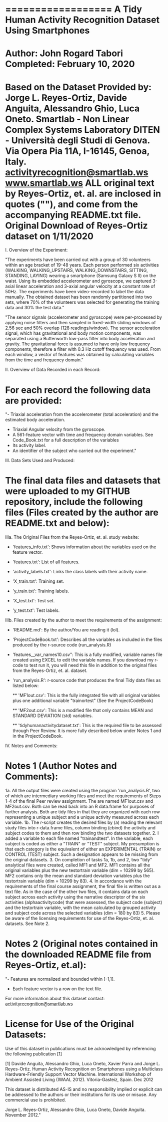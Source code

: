 ==================
A Tidy Human Activity Recognition Dataset Using Smartphones
==================
Author:  John Rogard Tabori
Completed:  February 10, 2020
==================
Based on the Dataset Provided by:
	Jorge L. Reyes-Ortiz, Davide Anguita, Alessandro Ghio, Luca Oneto.
	Smartlab - Non Linear Complex Systems Laboratory
	DITEN - Università degli Studi di Genova.
	Via Opera Pia 11A, I-16145, Genoa, Italy.
	activityrecognition@smartlab.ws
	www.smartlab.ws
	ALL original text by Reyes-Ortiz, et. al. are inclosed in quotes ("<text>"),
	and come from the accompanying README.txt file.
Original Download of Reyes-Ortiz dataset on 1/11/2020
==================================================================
I.  Overview of the Experiment:

"The experiments have been carried out with a group of 30 volunteers within an age bracket of 19-48 years. Each person performed six activities (WALKING, WALKING_UPSTAIRS, WALKING_DOWNSTAIRS, SITTING, STANDING, LAYING) wearing a smartphone (Samsung Galaxy S II) on the waist. Using its embedded accelerometer and gyroscope, we captured 3-axial linear acceleration and 3-axial angular velocity at a constant rate of 50Hz. The experiments have been video-recorded to label the data manually. The obtained dataset has been randomly partitioned into two sets, where 70% of the volunteers was selected for generating the training data and 30% the test data." 

"The sensor signals (accelerometer and gyroscope) were per-processed by applying noise filters and then sampled in fixed-width sliding windows of 2.56 sec and 50% overlap (128 readings/window). The sensor acceleration signal, which has gravitational and body motion components, was separated using a Butterworth low-pass filter into body acceleration and gravity. The gravitational force is assumed to have only low frequency components, therefore a filter with 0.3 Hz cutoff frequency was used. From each window, a vector of features was obtained by calculating variables from the time and frequency domain."

II. Overview of Data Recorded in each Record:

For each record the following data are provided:
======================================

"- Triaxial acceleration from the accelerometer (total acceleration) and the estimated body acceleration.
- Triaxial Angular velocity from the gyroscope. 
- A 561-feature vector with time and frequency domain variables.  See Code_Book.txt for a full description of the variables
- Its activity label. 
- An identifier of the subject who carried out the experiment."

III.  Data Sets Used and Produced:

The final data files and datasets that were uploaded to my GITHUB repository, include the following files (Files created by the author are README.txt and below):
=========================================
IIIa. The Original Files from the Reyes-Ortiz, et. al. study website:

- 'features_info.txt': Shows information about the variables used on the feature vector.

- 'features.txt': List of all features.

- 'activity_labels.txt': Links the class labels with their activity name.

- 'X_train.txt': Training set.

- 'y_train.txt': Training labels.

- 'X_test.txt': Test set.

- 'y_test.txt': Test labels.

IIIb. Files created by the author to meet the requirements of the assignment:

- 'README.md':  By the author/You are reading it (lol).

- 'ProjectCodeBook.txt':  Describes all the variables as included in the files produced by the r-source code (run_analysis.R)

- 'features__var_names10.csv": This is a fully modified, variable names file created using EXCEL to edit the variable names.
			       If you download my r-code to test run it, you will need this file in addition to the original
			       files from the Reyes-Ortiz, et. al. dataset.  

- 'run_analysis.R':  r-source code that produces the final Tidy data files as listed below:

	** 'MF1out.csv':  This is the fully integrated file with all original variables plus one additional variable "trainortest" 			     (See the ProjectCodeBook)

	** 'MF2out.csv':  This is a modified file that only contains MEAN and STANDARD DEVIATION (std) variables.

	** 'tidyhumanactivitydataset.txt':  This is the required file to be assessed through Peer Review.  It is more fully described 						  below under Notes  1 and in the ProjectCodeBook.

IV. Notes and Comments:

Notes 1 (Author Notes and Comments):
======
1a.  All the output files were created using the program 'run_analysis.R', two of which
    are intermediary working files and meet the requirements of Steps 1-4 of the final
    Peer review assignment.  The are named MF1out.csv and MF2out.csv.  Both can be read
    back into an R data.frame for purposes of further analysis.  Both are tidy files in
    that they are organized with each row representing a unique subject and a unique
    activity measured across each variable.
1b. The r-script creates the desired files by (a) reading the relevant study files into r-data.frame files, 
    column binding (cbind) the activity and subject codes to them and then row binding the two datasets together.
2.  I added a variable to each file named "trainandtest".  In the variable, each subject
    is coded as either a "TRAIN" or "TEST" subject.  My presumption is that each category
    is the equivalent of either an EXPERIMENTAL (TRAIN) or CONTROL (TEST) subject. Such
    a designation appears to be missing from the original datasets.
3.  On completion of tasks 1a, 1b, and 2, two "tidy" analytical files were created, called
    MF1 and MF2.  MF1 contains all the original variables plus the new testortrain
    variable (dim = 10299 by 565).  MF2 contains only the mean and standard deviation
    variables plus the testortrain variable (dim = 10299 by 83).
4.  In accordance with the requirements of the final course assignment, the final file
    is written out as a text file.  As in the case of the other two files, it contains
    data on each subject across each activity using the narrative descriptor of the 
    six activities (alphaactivitycode) that were assessed, the subject code (subject) and the testortrain
    variable, with the mean calculated by grouped activity and subject code across the selected variables
    (dim = 180 by 83) 
5.  Please be aware of the licensing requirements for use of the Reyes-Ortiz, et. al. datasets.  See Note 2.
    
Notes 2 (Original notes contained in the downloaded README file from Reyes-Ortiz, et.al): 
======
"- Features are normalized and bounded within [-1,1].
- Each feature vector is a row on the text file.

For more information about this dataset contact: activityrecognition@smartlab.ws

License for Use of the Original Datasets:
========
Use of this dataset in publications must be acknowledged by referencing the following publication [1] 

[1] Davide Anguita, Alessandro Ghio, Luca Oneto, Xavier Parra and Jorge L. Reyes-Ortiz. Human Activity Recognition on Smartphones using a Multiclass Hardware-Friendly Support Vector Machine. International Workshop of Ambient Assisted Living (IWAAL 2012). Vitoria-Gasteiz, Spain. Dec 2012

This dataset is distributed AS-IS and no responsibility implied or explicit can be addressed to the authors or their institutions for its use or misuse. Any commercial use is prohibited.

Jorge L. Reyes-Ortiz, Alessandro Ghio, Luca Oneto, Davide Anguita. November 2012."
